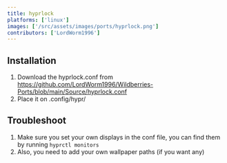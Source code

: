 ```yaml
---
title: hyprlock
platforms: ['linux']
images: ['/src/assets/images/ports/hyprlock.png']
contributors: ['LordWorm1996']
---
```


## Installation
1. Download the hyprlock.conf from https://github.com/LordWorm1996/Wildberries-Ports/blob/main/Source/hyprlock.conf
2. Place it on .config/hypr/

## Troubleshoot
1. Make sure you set your own displays in the conf file, you can find them by running `hyprctl monitors`
2. Also, you need to add your own wallpaper paths (if you want any)
